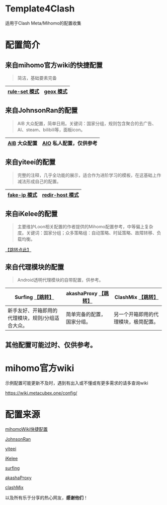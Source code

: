 # Template4Clash
适用于Clash Meta/Mihomo的配置收集

# 配置简介

## 来自mihomo官方wiki的快捷配置

> 简洁，基础要素完备

| [rule-set 模式](https://github.com/LennoC/Template4Clash/blob/main/mihomoWiki_rule-set_config.yaml) | [geox 模式](https://github.com/LennoC/Template4Clash/blob/main/mihomoWiki_geox_config.yaml) |
| ------------------------------------------------------------ | ------------------------------------------------------------ |

## 来自JohnsonRan的配置

> AIB 大众配置，简单日用。关键词：国家分组，规则包含聚合的去广告、AI、steam、bilibili等，面板icon。

| [AIB](https://github.com/LennoC/Template4Clash/blob/main/JohnsonRan_AIB.yaml) 大众配置 | [AIO](https://github.com/LennoC/Template4Clash/blob/main/JohnsonRan_AIO.yaml) 私人配置，仅供参考 |
| ------------------------------------------------------------ | ------------------------------------------------------------ |

## 来自yiteei的配置

> 完整的注释，几乎全功能的展示，适合作为进阶学习的模板，在这基础上作减法形成自己的配置。

| [fake-ip 模式](https://github.com/LennoC/Template4Clash/blob/main/yiteei_fake-ip_config.yaml) | [redir-host 模式](https://github.com/LennoC/Template4Clash/blob/main/yiteei_redir-host_config.yaml) |
| ------------------------------------------------------------ | ------------------------------------------------------------ |

## 来自iKelee的配置

> 主要维护Loon相关配置的作者提供的Mihomo配置参考，中等偏上复杂度。关键词：国家分组；众多策略组：自动策略、时延策略、故障转移、负载均衡。

[【跳转点此】](https://github.com/LennoC/Template4Clash/blob/main/iKelee_Clash_Sample_Configuration)

## 来自代理模块的配置

> Android透明代理模块的自带配置，供参考。

| Surfing [【跳转】](https://github.com/LennoC/Template4Clash/blob/main/Surfing_config.yaml) | akashaProxy [【跳转】](https://github.com/LennoC/Template4Clash/blob/main/akashaproxy_config.yaml) | ClashMix [【跳转】](https://github.com/LennoC/Template4Clash/blob/main/ClashMix_config.yaml) |
| ------------------------------------------------------------ | ------------------------------------------------------------ | ------------------------------------------------------------ |
| 新手友好、开箱即用的代理模块，规则/分组适合大众。            | 简单完备的配置，国家分组。                                   | 另一个开箱即用的代理模块，极简配置。                         |



## 其他配置可能过时、仅供参考。



# mihomo官方wiki

示例配置可能更新不及时，遇到有出入或不懂或有更多需求的请多查询wiki

https://wiki.metacubex.one/config/



# 配置来源

[mihomoWiki快捷配置](https://wiki.metacubex.one/example/conf/)

[JohnsonRan](https://github.com/JohnsonRan/CRules/tree/master/config)

[yiteei](https://github.com/yiteei/Share/tree/Proxy/config)

[iKelee](https://github.com/luestr/ProxyResource/tree/main/Tool/Clash/Config)

[surfing](https://github.com/GitMetaio/Surfing)

[akashaProxy](https://github.com/akashaProxy/akashaProxy)

[clashMix](https://github.com/AXEVO/Clash-MIX/tree/Clash-MIX-4.0/Clash)

以及所有乐于分享的热心网友，**感谢他们**！
